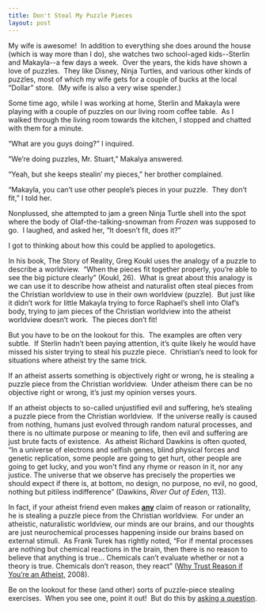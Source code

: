 ```yaml
---
title: Don't Steal My Puzzle Pieces
layout: post
---
```

<p>My wife is awesome!  In addition to everything she does around the house (which is way more than I do),  she watches two school-aged kids--Sterlin and Makayla--a few days a week.  Over the years, the kids have shown a love of puzzles.  They like Disney, Ninja Turtles, and various other kinds of puzzles, most of which my wife gets for a couple of bucks at the local “Dollar” store.  (My wife is also a very wise spender.)</p>
<p>Some time ago, while I was working at home, Sterlin and Makayla were playing with a couple of puzzles on our living room coffee table.  As I walked through the living room towards the kitchen, I stopped and chatted with them for a minute.</p>
<p>“What are you guys doing?” I inquired.</p>
<p>“We’re doing puzzles, Mr. Stuart,” Makalya answered.</p>
<p>“Yeah, but she keeps stealin’ my pieces,” her brother complained.</p>
<p>“Makayla, you can’t use other people’s pieces in your puzzle.  They don’t fit,” I told her.</p>
<p>Nonplussed, she attempted to jam a green Ninja Turtle shell into the spot where the body of Olaf-the-talking-snowman from <em>Frozen</em> was supposed to go.  I laughed, and asked her, “It doesn’t fit, does it?”</p>
<p>I got to thinking about how this could be applied to apologetics.</p>
<p>In his book, The Story of Reality, Greg Koukl uses the analogy of a puzzle to describe a worldview.  “When the pieces fit together properly, you’re able to see the big picture clearly” (Koukl, 26).  What is great about this analogy is we can use it to describe how atheist and naturalist often steal pieces from the Christian worldview to use in their own worldview (puzzle).  But just like it didn’t work for little Makayla trying to force Raphael’s shell into Olaf’s body, trying to jam pieces of the Christian worldview into the atheist worldview doesn’t work.  The pieces don’t fit!</p>
<p>But you have to be on the lookout for this.  The examples are often very subtle.  If Sterlin hadn’t been paying attention, it’s quite likely he would have missed his sister trying to steal his puzzle piece.  Christian’s need to look for situations where atheist try the same trick.</p>
<p>If an atheist asserts something is objectively right or wrong, he is stealing a puzzle piece from the Christian worldview.  Under atheism there can be no objective right or wrong, it’s just my opinion verses yours.</p>
<p>If an atheist objects to so-called unjustified evil and suffering, he’s stealing a puzzle piece from the Christian worldview.  If the universe really is caused from nothing, humans just evolved through random natural processes, and there is no ultimate purpose or meaning to life, then evil and suffering are just brute facts of existence.  As atheist Richard Dawkins is often quoted, “In a universe of electrons and selfish genes, blind physical forces and genetic replication, some people are going to get hurt, other people are going to get lucky, and you won't find any rhyme or reason in it, nor any justice. The universe that we observe has precisely the properties we should expect if there is, at bottom, no design, no purpose, no evil, no good, nothing but pitiless indifference” (Dawkins, <em>River Out of Eden</em>, 113).</p>
<p>In fact, if your atheist friend even makes <strong><u>any</u></strong> claim of reason or rationality, he is stealing a puzzle piece from the Christian worldview.  For under an atheistic, naturalistic worldview, our minds are our brains, and our thoughts are just neurochemical processes happening inside our brains based on external stimuli.  As Frank Turek has rightly noted, “For if mental processes are nothing but chemical reactions in the brain, then there is no reason to believe that anything is true... Chemicals can’t evaluate whether or not a theory is true. Chemicals don’t reason, they react” (<a href="http://crossexamined.org/why-trust-reason-if-youre-an-atheist/">Why Trust Reason if You’re an Atheist</a>, 2008).</p>
<p>Be on the lookout for these (and other) sorts of puzzle-piece stealing exercises.  When you see one, point it out!  But do this by <a href="http://www.str.org/articles/the-columbo-tactic">asking a question</a>.</p>
